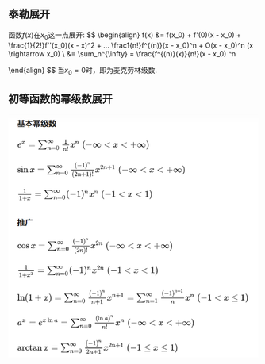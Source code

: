 泰勒展开
--------

函数$f(x)$在$x_0$这一点展开:
$$
\begin{align}
f(x) &= f(x_0) + f'(0)(x - x_0) + \frac{1}{2!}f''(x_0)(x - x)^2 +  ... \frac1{n!}f^{(n)}(x - x_0)^n + O(x - x_0)^n (x \rightarrow x_0)
\\
&= \sum_n^{\infty} =  \frac{f^{(n)}(x)}{n!}(x - x_0) ^n

\end{align}
$$
当$x_0 = 0$时，即为麦克劳林级数.

初等函数的幂级数展开
--------------------

<img src="微积分总结.assets/image-20220817210708961.png" alt="image-20220817210708961" style="zoom:80%;" />

